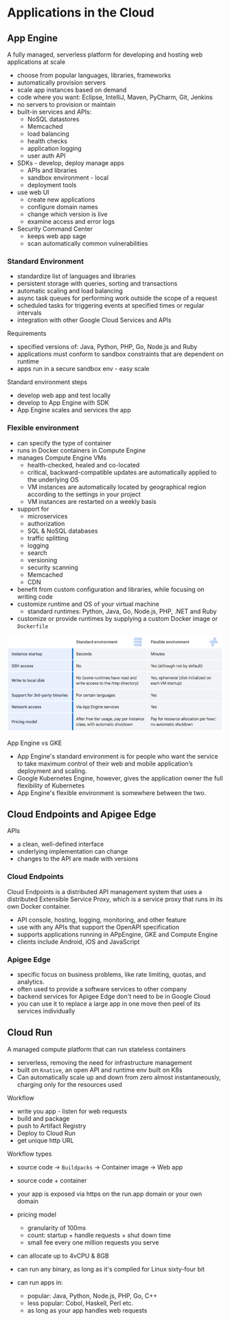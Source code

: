# Applications in the Cloud

## App Engine
A fully managed, serverless platform for developing and hosting web applications at scale

- choose from popular languages, libraries, frameworks
- automatically provision servers
- scale app instances based on demand
- code where you want: Eclipse, IntelliJ, Maven, PyCharm, Git, Jenkins
- no servers to provision or maintain
- built-in services and APIs:
    - NoSQL datastores
    - Memcached
    - load balancing
    - health checks
    - application logging
    - user auth API
- SDKs - develop, deploy manage apps
    - APIs and libraries
    - sandbox environment - local
    - deployment tools
- use web UI
    - create new applications
    - configure domain names
    - change which version is live
    - examine access and error logs
- Security Command Center
    - keeps web app sage
    - scan automatically common vulnerabilities

### Standard Environment
- standardize list of languages and libraries
- persistent storage with queries, sorting and transactions
- automatic scaling and load balancing
- async task queues for performing work outside the scope of a request
- scheduled tasks for triggering events at specified times or regular intervals
- integration with other Google Cloud Services and APIs

Requirements
- specified versions of: Java, Python, PHP, Go, Node.js and Ruby
- applications must conform to sandbox constraints that are dependent on runtime
- apps run in a secure sandbox env - easy scale

Standard environment steps
- develop web app and test locally
- develop to App Engine with SDK
- App Engine scales and services the app

### Flexible environment
- can specify the type of container
- runs in Docker containers in Compute Engine
- manages Compute Engine VMs
    - health-checked, healed and co-located
    - critical, backward-compatible updates are automatically applied to the underlying OS
    - VM instances are automatically located by geographical region according to the settings in your project
    - VM instances are restarted on a weekly basis
- support for
    - microservices
    - authorization
    - SQL & NoSQL databases
    - traffic splitting
    - logging
    - search
    - versioning
    - security scanning
    - Memcached
    - CDN
- benefit from custom configuration and libraries, while focusing on writing code
- customize runtime and OS of your virtual machine
    - standard runtimes: Python, Java, Go, Node.js, PHP, .NET and Ruby
- customize or provide runtimes by supplying a custom Docker image or `Dockerfile`

![](media/app_engine_versions.png)

App Engine vs GKE
- App Engine's standard environment is for people who want the service to take maximum control of their web and mobile application’s deployment and scaling.
- Google Kubernetes Engine, however, gives the application owner the full flexibility of Kubernetes
- App Engine's flexible environment is somewhere between the two.

## Cloud Endpoints and Apigee Edge

APIs
- a clean, well-defined interface
- underlying implementation can change
- changes to the API are made with versions

### Cloud Endpoints 
Cloud Endpoints is a distributed API management system that uses a distributed Extensible Service Proxy, which is a service proxy that runs in its own Docker container.
- API console, hosting, logging, monitoring, and other feature
- use with any APIs that support the OpenAPI specification
- supports applications running in APpEngine, GKE and Compute Engine
- clients include Android, iOS and JavaScript

### Apigee Edge
- specific focus on business problems, like rate limiting, quotas, and analytics.
- often used to provide a software services to other company
- backend services for Apigee Edge don't need to be in Google Cloud
- you can use it to replace a large app in one move then peel of its services individually

## Cloud Run
A managed compute platform that can run stateless containers
- serverless, removing the need for infrastructure management
- built on `Knative`, an open API and runtime env built on K8s
- Can automatically scale up and down from zero almost instantaneously, charging only for the resources used

Workflow
- write you app - listen for web requests
- build and package
- push to Artifact Registry
- Deploy to Cloud Run
- get unique http URL

Workflow types
- source code -> `Buildpacks` -> Container image -> Web app
- source code + container

- your app is exposed via https on the run.app domain or your own domain
- pricing model
    - granularity of 100ms
    - count: startup + handle requests + shut down time
    - small fee every one million requests you serve
- can allocate up to 4vCPU & 8GB
- can run any binary, as long as it's compiled for Linux sixty-four bit
- can run apps in:
    - popular: Java, Python, Node.js, PHP, Go, C++
    - less popular: Cobol, Haskell, Perl etc.
    - as long as your app handles web requests


